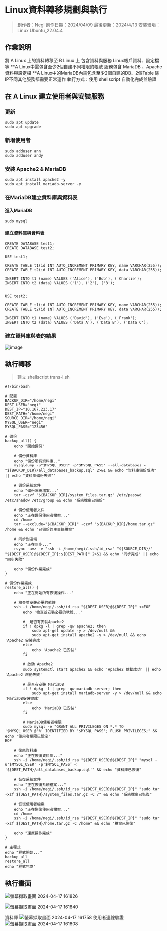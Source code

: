 # Linux資料轉移規劃與執行

> 創作者：Negi
創作日期：2024/04/09
最後更新：2024/4/13
安裝環境：Linux Ubuntu_22.04.4

## 作業說明
將 A Linux 上的資料轉移至 B Linux 上
包含資料與服務
Linux帳戶資料、設定檔等
**A Linux中需包含至少2個自建不同權限的帳號
服務包含 MariaDB 、Apache 資料與設定檔
**A Linux中的MariaDB內需包含至少2個自建的DB、2個Table
除IP不同其他服務都需要正常運作
執行方式：使用 shellscript 自動化完成並驗證

## 在 A Linux 建立使用者與安裝服務

### 更新
```
sudo apt update
sudo apt upgrade
```

### 新增使用者
```
sudo adduser ann
sudo adduser andy
```

### 安裝 Apache2 & MariaDB
```
sudo apt install apache2 -y
sudo apt install mariadb-server -y
```

### 在MariaDB建立資料庫與資料表
#### 進入MariaDB
```
sudo mysql
```
#### 建立資料庫與資料表
```
CREATE DATABASE test1;
CREATE DATABASE test2;

USE test1;

CREATE TABLE t1(id INT AUTO_INCREMENT PRIMARY KEY, name VARCHAR(255));
CREATE TABLE t2(id INT AUTO_INCREMENT PRIMARY KEY, data VARCHAR(255));

INSERT INTO t1 (name) VALUES ('Alice'), ('Bob'), ('Charlie');
INSERT INTO t2 (data) VALUES ('1'), ('2'), ('3');


USE test2;

CREATE TABLE t1(id INT AUTO_INCREMENT PRIMARY KEY, name VARCHAR(255));
CREATE TABLE t2(id INT AUTO_INCREMENT PRIMARY KEY, data VARCHAR(255));

INSERT INTO t1 (name) VALUES ('David'), ('Eve'), ('Frank');
INSERT INTO t2 (data) VALUES ('Data A'), ('Data B'), ('Data C');
```
### 建立資料庫與表的結果
![image](https://hackmd.io/_uploads/S13_ZpDl0.png)

## 執行轉移
>建立 shellscript trans-l.sh

```
#!/bin/bash

# 配置
BACKUP_DIR="/home/negi"
DEST_USER="negi"
DEST_IP="10.167.223.17"
DEST_PATH="/home/negi"
SOURCE_DIR="/home/negi"
MYSQL_USER="negi"
MYSQL_PASS="123456"

# 備份
backup_all() {
    echo "開始備份"

    # 備份資料庫
    echo "備份所有資料庫.."
    mysqldump -u"$MYSQL_USER" -p"$MYSQL_PASS" --all-databases > "${BACKUP_DIR}/all_databases_backup.sql" 2>&1 && echo "資料庫備份成功" || echo "資料庫備份失敗""

    # 備份系統文件
    echo "備份系統檔案..."
    tar -czvf "${BACKUP_DIR}/system_files.tar.gz" /etc/passwd /etc/shadow /etc/group && echo "系統檔案已備份"

    # 備份使用者文件
    echo "正在備份使用者檔案..."
    cd /home
    tar --exclude="${BACKUP_DIR}" -czvf "${BACKUP_DIR}/home.tar.gz" /home && echo "已備份的主目錄檔案"

    # 同步到遠端
    echo "正在同步..."
    rsync -avz -e "ssh -i /home/negi/.ssh/id_rsa" "${SOURCE_DIR}/" "${DEST_USER}@${DEST_IP}:${DEST_PATH}" 2>&1 && echo "同步完成" || echo "同步失敗"

    echo "備份作業完成"
}

# 備份作業完成
restore_all() {
    echo "正在開始所有恢復操作..."

    # 檢查並安裝必要的軟體
    ssh -i /home/negi/.ssh/id_rsa "${DEST_USER}@${DEST_IP}" <<EOF
        echo '檢查並安裝必要的軟體...'

        #  是否有安裝Apache2
        if ! dpkg -l | grep -qw apache2; then
            sudo apt-get update -y > /dev/null &&
            sudo apt-get install apache2 -y > /dev/null && echo 'Apache2 安裝完成'
        else
            echo 'Apache2 已安裝'
        fi

        # 啟動 Apache2
        sudo systemctl start apache2 && echo 'Apache2 啟動成功' || echo 'Apache2 啟動失敗'

        # 是否有安裝 MariaDB
        if ! dpkg -l | grep -qw mariadb-server; then
            sudo apt-get install mariadb-server -y > /dev/null && echo 'MariaDB安裝完成'
        else
            echo 'MariaDB 已安裝'
        fi

        # MariaDB使用者權限
        sudo mysql -e "GRANT ALL PRIVILEGES ON *.* TO '$MYSQL_USER'@'%' IDENTIFIED BY '$MYSQL_PASS'; FLUSH PRIVILEGES;" && echo '使用者權限已設定'
EOF

    # 復原資料庫
    echo "正在恢復資料庫..."
    ssh -i /home/negi/.ssh/id_rsa "${DEST_USER}@${DEST_IP}" "mysql -u'$MYSQL_USER' -p'$MYSQL_PASS' < '${DEST_PATH}/all_databases_backup.sql'" && echo "資料庫已恢復"

    # 恢復系統文件
    echo "正在恢復系統檔案..."
    ssh -i /home/negi/.ssh/id_rsa "${DEST_USER}@${DEST_IP}" "sudo tar -xzf ${DEST_PATH}/system_files.tar.gz -C /" && echo "系統檔案已恢復"

    # 恢復使用者檔案
    echo "正在恢復使用者檔案..."
    cd /home
    ssh -i /home/negi/.ssh/id_rsa "${DEST_USER}@${DEST_IP}" "sudo tar -xzf ${DEST_PATH}/home.tar.gz -C /home" && echo "檔案已恢復"

    echo "還原操作完成"
}

# 主程式
echo "程式開始..."
backup_all
restore_all
echo "程式完成"
```

## 執行畫面
![螢幕擷取畫面 2024-04-17 161826](https://hackmd.io/_uploads/S1TCYZTxR.png)

![螢幕擷取畫面 2024-04-17 161840](https://hackmd.io/_uploads/Bk00FbTlR.png)

資料庫
![螢幕擷取畫面 2024-04-17 161758](https://hackmd.io/_uploads/H1tAK-px0.png)
使用者連線驗證
![螢幕擷取畫面 2024-04-17 161808](https://hackmd.io/_uploads/HJs0Y-6lA.png)
